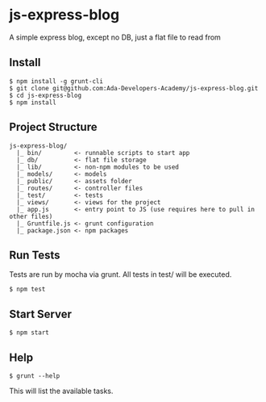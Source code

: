 # js-express-blog

A simple express blog, except no DB, just a flat file to read from

## Install

```
$ npm install -g grunt-cli
$ git clone git@github.com:Ada-Developers-Academy/js-express-blog.git
$ cd js-express-blog
$ npm install
```

## Project Structure

```
js-express-blog/
  |_ bin/         <- runnable scripts to start app
  |_ db/          <- flat file storage
  |_ lib/         <- non-npm modules to be used
  |_ models/      <- models
  |_ public/      <- assets folder
  |_ routes/      <- controller files
  |_ test/        <- tests
  |_ views/       <- views for the project
  |_ app.js       <- entry point to JS (use requires here to pull in other files)
  |_ Gruntfile.js <- grunt configuration
  |_ package.json <- npm packages
```

## Run Tests

Tests are run by mocha via grunt. All tests in test/ will be executed.

```
$ npm test
```

## Start Server

```
$ npm start
```

## Help

```
$ grunt --help
```

This will list the available tasks.
